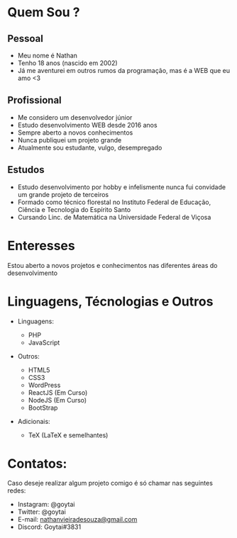 # Quem Sou ?
## Pessoal
 - Meu nome é Nathan
 - Tenho 18 anos (nascido em 2002)
 - Já me aventurei em outros rumos da programação, mas é a WEB que eu amo <3

## Profissional
  - Me considero um desenvolvedor júnior
  - Estudo desenvolvimento WEB desde 2016 anos
  - Sempre aberto a novos conhecimentos
  - Nunca publiquei um projeto grande
  - Atualmente sou estudante, vulgo, desempregado

## Estudos
  - Estudo desenvolvimento por hobby e infelismente nunca fui convidade um grande projeto de terceiros
  - Formado como técnico florestal no Instituto Federal de Educação, Ciência e Tecnologia do Espírito Santo
  - Cursando Linc. de Matemática na Universidade Federal de Viçosa
  
# Enteresses
  Estou aberto a novos projetos e conhecimentos nas diferentes áreas do desenvolvimento

# Linguagens, Técnologias e Outros

- Linguagens:
    - PHP
    - JavaScript
    
- Outros:
    - HTML5
    - CSS3
    - WordPress
    - ReactJS (Em Curso)
    - NodeJS (Em Curso)
    - BootStrap
   
 - Adicionais:
    - TeX (LaTeX e semelhantes)

# Contatos:
  Caso deseje realizar algum projeto comigo é só chamar nas seguintes redes:
  
  - Instagram: @goytai
  - Twitter: @goytai
  - E-mail: nathanvieiradesouza@gmail.com
  - Discord: Goytai#3831
